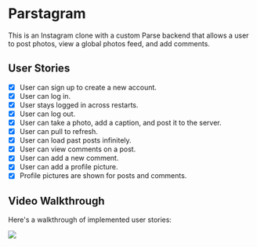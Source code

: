 # Parstagram 

This is an Instagram clone with a custom Parse backend that allows a user to post photos, view a global photos feed, and add comments.

## User Stories

- [x] User can sign up to create a new account. 
- [x] User can log in. 
- [x] User stays logged in across restarts. 
- [x] User can log out. 
- [x] User can take a photo, add a caption, and post it to the server. 
- [x] User can pull to refresh. 
- [x] User can load past posts infinitely. 
- [x] User can view comments on a post. 
- [x] User can add a new comment. 
- [x] User can add a profile picture. 
- [x] Profile pictures are shown for posts and comments. 

## Video Walkthrough

Here's a walkthrough of implemented user stories:

![](https://i.imgur.com/DnU1WIm.gif)
